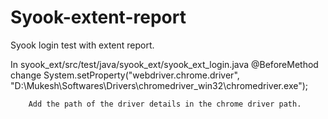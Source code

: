 # Syook-extent-report
Syook login test with extent report.

In syook_ext/src/test/java/syook_ext/syook_ext_login.java 
@BeforeMethod
change System.setProperty("webdriver.chrome.driver",
				"D:\\Mukesh\\Softwares\\Drivers\\chromedriver_win32\\chromedriver.exe"); 
        
        Add the path of the driver details in the chrome driver path.

